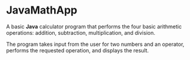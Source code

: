 # JavaMathApp

A basic **Java** calculator program that performs the four basic arithmetic operations: addition,
subtraction, multiplication, and division. 

The program takes input from the user for two numbers
and an operator, performs the requested operation, and displays the result.

